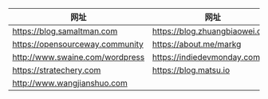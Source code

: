 | 网址 | 网址 |
| --- | --- | 
| https://blog.samaltman.com | https://blog.zhuangbiaowei.com |
| https://opensourceway.community | https://about.me/markg |
| http://www.swaine.com/wordpress | https://indiedevmonday.com |
| https://stratechery.com | https://blog.matsu.io |
| http://www.wangjianshuo.com | |
